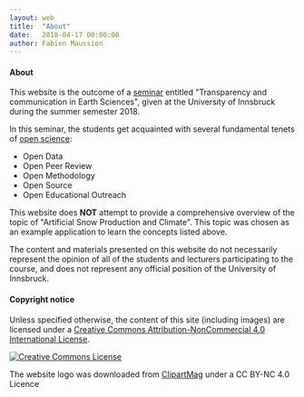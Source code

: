 ```yaml
---
layout: web
title:  "About"
date:   2018-04-17 00:00:00
author: Fabien Maussion
---
```


#### About

This website is the outcome of a [seminar](https://orawww.uibk.ac.at/public/lfuonline_lv.details?sem_id_in=18S&lvnr_id_in=707823)
entitled "Transparency and communication in Earth Sciences", given at the
University of Innsbruck during the summer semester 2018.

In this seminar, the students get acquainted with several fundamental tenets of [open science](https://en.wikipedia.org/wiki/Open_science):

- Open Data
- Open Peer Review
- Open Methodology
- Open Source
- Open Educational Outreach

This website does **NOT** attempt to provide a comprehensive overview of the
topic of "Artificial Snow Production and Climate". This topic was chosen
as an example application to learn the concepts listed above.

The content and materials presented on this website do not necessarily represent
the opinion of all of the students and lecturers participating to the course,
and does not represent any official position of the University of Innsbruck.

#### Copyright notice

Unless specified otherwise, the content of this site (including images) are licensed under a [Creative Commons Attribution-NonCommercial 4.0 International License](http://creativecommons.org/licenses/by-nc/4.0/).

<a rel="license" href="http://creativecommons.org/licenses/by-nc/4.0/"><img alt="Creative Commons License" style="border-width:0" src="https://i.creativecommons.org/l/by-nc/4.0/88x31.png" /></a><br/>

The website logo was downloaded from [ClipartMag](http://clipartmag.com/cold-thermometer#cold-thermometer-1.jpg) under a CC BY-NC 4.0 Licence
